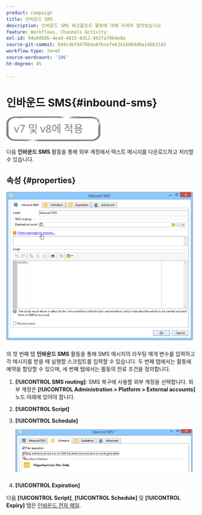 ```yaml
---
product: campaign
title: 인바운드 SMS
description: 인바운드 SMS 워크플로우 활동에 대해 자세히 알아보십시오
feature: Workflows, Channels Activity
exl-id: 94a9d50b-4ead-4815-8d12-942fa78b4e8a
source-git-commit: b94c4bfd478b4a8fbcefe6341608dd6a14bb31d3
workflow-type: tm+mt
source-wordcount: '106'
ht-degree: 4%

---
```


# 인바운드 SMS{#inbound-sms}

![](../../assets/common.svg)

다음 **인바운드 SMS** 활동을 통해 외부 계정에서 텍스트 메시지를 다운로드하고 처리할 수 있습니다.

## 속성 {#properties}

![](assets/sms_rec_edit.png)

의 첫 번째 탭 **인바운드 SMS** 활동을 통해 SMS 메시지의 라우팅 매개 변수를 입력하고 각 메시지를 받을 때 실행할 스크립트를 입력할 수 있습니다. 두 번째 탭에서는 활동에 예약을 할당할 수 있으며, 세 번째 탭에서는 활동의 만료 조건을 정의합니다.

1. **[!UICONTROL SMS routing]**: SMS 복구에 사용할 외부 계정을 선택합니다. 외부 계정은 **[!UICONTROL Administration > Platform > External accounts]** 노드 아래에 있어야 합니다.
1. **[!UICONTROL Script]**
1. **[!UICONTROL Schedule]**

   ![](assets/sms_rec_edit_2.png)

1. **[!UICONTROL Expiration]**

다음 **[!UICONTROL Script]**, **[!UICONTROL Schedule]** 및 **[!UICONTROL Expiry]** 탭은 [인바운드 전자 메일](inbound-emails.md).
